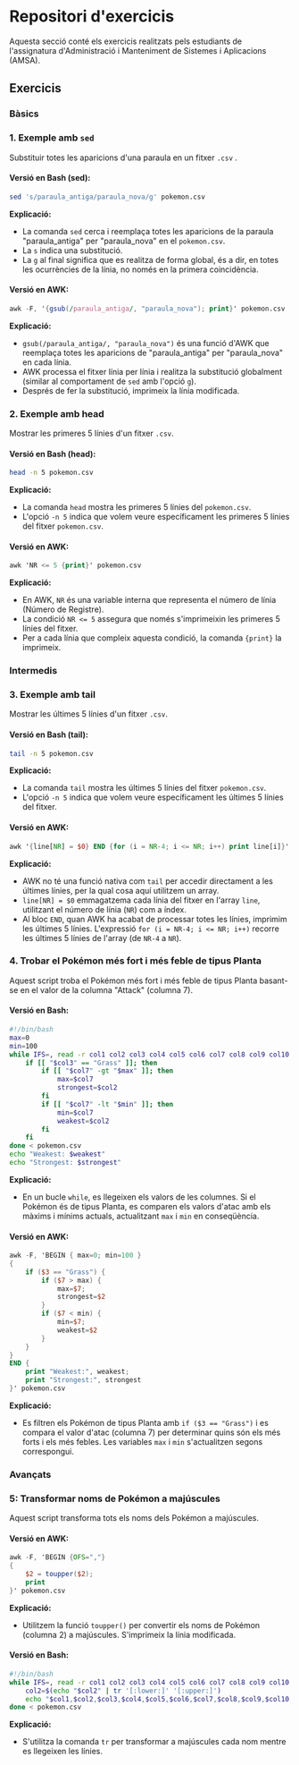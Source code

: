 # Repositori d'exercicis

Aquesta secció conté els exercicis realitzats pels estudiants de l'assignatura d'Administració i Manteniment de Sistemes i Aplicacions (AMSA).

## Exercicis

### Bàsics

### 1. Exemple amb `sed`

Substituir totes les aparicions d'una paraula en un fitxer `.csv` .

#### Versió en Bash (sed):
```bash
sed 's/paraula_antiga/paraula_nova/g' pokemon.csv
```
**Explicació:**
- La comanda `sed` cerca i reemplaça totes les aparicions de la paraula "paraula_antiga" per "paraula_nova" en el `pokemon.csv`.
- La `s` indica una substitució.
- La `g` al final significa que es realitza de forma global, és a dir, en totes les ocurrències de la línia, no només en la primera coincidència.

#### Versió en AWK:
```awk
awk -F, '{gsub(/paraula_antiga/, "paraula_nova"); print}' pokemon.csv
```
**Explicació:**
- `gsub(/paraula_antiga/, "paraula_nova")` és una funció d'AWK que reemplaça totes les aparicions de "paraula_antiga" per "paraula_nova" en cada línia.
- AWK processa el fitxer línia per línia i realitza la substitució globalment (similar al comportament de `sed` amb l'opció `g`).
- Després de fer la substitució, imprimeix la línia modificada.

### 2. Exemple amb head

Mostrar les primeres 5 línies d'un fitxer `.csv`.

#### Versió en Bash (head):
```bash
head -n 5 pokemon.csv 
```
**Explicació:**
- La comanda `head` mostra les primeres 5 línies del `pokemon.csv`.
- L'opció `-n 5` indica que volem veure específicament les primeres 5 línies del fitxer `pokemon.csv`.

#### Versió en AWK:
```awk
awk 'NR <= 5 {print}' pokemon.csv
```
**Explicació:**
- En AWK, `NR` és una variable interna que representa el número de línia (Número de Registre).
- La condició `NR <= 5` assegura que només s'imprimeixin les primeres 5 línies del fitxer.
- Per a cada línia que compleix aquesta condició, la comanda `{print}` la imprimeix.

### Intermedis

### 3. Exemple amb tail

Mostrar les últimes 5 línies d'un fitxer `.csv`.

#### Versió en Bash (tail):
```bash
tail -n 5 pokemon.csv 
```
**Explicació:**
- La comanda `tail` mostra les últimes 5 línies del fitxer `pokemon.csv`.
- L'opció `-n 5` indica que volem veure específicament les últimes 5 línies del fitxer.

#### Versió en AWK:
```awk
awk '{line[NR] = $0} END {for (i = NR-4; i <= NR; i++) print line[i]}' pokemon.csv
```
**Explicació:**
- AWK no té una funció nativa com `tail` per accedir directament a les últimes línies, per la qual cosa aquí utilitzem un array.
- `line[NR] = $0` emmagatzema cada línia del fitxer en l'array `line`, utilitzant el número de línia (`NR`) com a índex.
- Al bloc `END`, quan AWK ha acabat de processar totes les línies, imprimim les últimes 5 línies. L'expressió `for (i = NR-4; i <= NR; i++)` recorre les últimes 5 línies de l'array (de `NR-4` a `NR`).

### 4. Trobar el Pokémon més fort i més feble de tipus Planta

Aquest script troba el Pokémon més fort i més feble de tipus Planta basant-se en el valor de la columna "Attack" (columna 7).

#### Versió en Bash:
```bash
#!/bin/bash
max=0
min=100
while IFS=, read -r col1 col2 col3 col4 col5 col6 col7 col8 col9 col10 col11 col12 col13; do
    if [[ "$col3" == "Grass" ]]; then
        if [[ "$col7" -gt "$max" ]]; then
            max=$col7
            strongest=$col2
        fi
        if [[ "$col7" -lt "$min" ]]; then
            min=$col7
            weakest=$col2
        fi
    fi
done < pokemon.csv
echo "Weakest: $weakest"
echo "Strongest: $strongest"
```
**Explicació:**
- En un bucle `while`, es llegeixen els valors de les columnes. Si el Pokémon és de tipus Planta, es comparen els valors d'atac amb els màxims i mínims actuals, actualitzant `max` i `min` en conseqüència.

#### Versió en AWK:
```awk
awk -F, 'BEGIN { max=0; min=100 } 
{ 
    if ($3 == "Grass") { 
        if ($7 > max) { 
            max=$7; 
            strongest=$2 
        } 
        if ($7 < min) { 
            min=$7; 
            weakest=$2 
        } 
    } 
} 
END { 
    print "Weakest:", weakest; 
    print "Strongest:", strongest 
}' pokemon.csv
```
**Explicació:**
- Es filtren els Pokémon de tipus Planta amb `if ($3 == "Grass")` i es compara el valor d'atac (columna 7) per determinar quins són els més forts i els més febles. Les variables `max` i `min` s'actualitzen segons correspongui.

### Avançats

### 5: Transformar noms de Pokémon a majúscules

Aquest script transforma tots els noms dels Pokémon a majúscules.

#### Versió en AWK:
```awk
awk -F, 'BEGIN {OFS=","} 
{ 
    $2 = toupper($2); 
    print 
}' pokemon.csv
```

**Explicació:**
- Utilitzem la funció `toupper()` per convertir els noms de Pokémon (columna 2) a majúscules. S'imprimeix la línia modificada.
  
#### Versió en Bash:
```bash
#!/bin/bash
while IFS=, read -r col1 col2 col3 col4 col5 col6 col7 col8 col9 col10 col11 col12 col13; do
    col2=$(echo "$col2" | tr '[:lower:]' '[:upper:]')
    echo "$col1,$col2,$col3,$col4,$col5,$col6,$col7,$col8,$col9,$col10,$col11,$col12,$col13"
done < pokemon.csv
```

**Explicació:**
- S'utilitza la comanda `tr` per transformar a majúscules cada nom mentre es llegeixen les línies.
